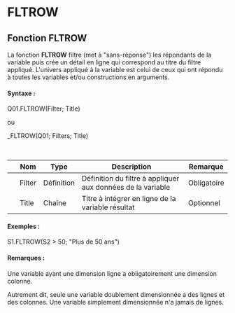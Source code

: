 # FLTROW

## Fonction FLTROW

La fonction **FLTROW** filtre (met à "sans-réponse") les répondants de la variable puis crée un détail en ligne qui correspond au titre du filtre appliqué. L'univers appliqué à la variable est celui de ceux qui ont répondu à toutes les variables et/ou constructions en arguments.

#### Syntaxe :&nbsp;

Q01.FLTROW(Filter; Title)

ou

\_FLTROW(Q01; Filters; Title)

&nbsp;

| &nbsp; | **Nom** |**Type**|**Description**|**Remarque** |
| --- | --- | --- | --- | --- |
| &nbsp; | Filter | Définition | Définition du filtre à appliquer aux données de la variable | Obligatoire |
| &nbsp; | Title | Chaîne | Titre à intégrer en ligne de la variable résultat | Optionnel |


#### Exemples :

S1.FLTROW(S2 \> 50; "Plus de 50 ans")

#### Remarques :

Une variable ayant une dimension ligne a obligatoirement une dimension colonne.

Autrement dit, seule une variable doublement dimensionnée a des lignes et des colonnes. Une variable simplement dimensionnée n'a jamais de lignes.&nbsp;

